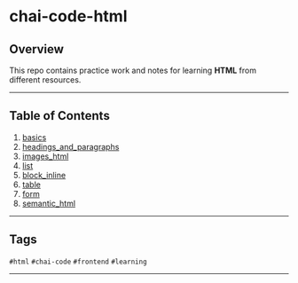 # chai-code-html

## Overview
This repo contains practice work and notes for learning **HTML** from different resources.

----------------

## Table of Contents

1. [basics](./basics/01_basics.html)
2. [headings_and_paragraphs](./headings_and_paragraphs/02_headings_paragraphs.html)
3. [images_html](./images_html/images.html)
4. [list](./list/lists.html)
5. [block_inline](./block_inline/block_inline.html)
6. [table](./table/table.html)
7. [form](./form/form.html)
8. [semantic_html](./semantic_html/semantics.html)

----------------

## Tags 

`#html` `#chai-code` `#frontend` `#learning`

----------------

